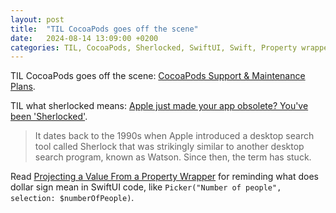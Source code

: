 ```yaml
---
layout: post
title:  "TIL CocoaPods goes off the scene"
date:   2024-08-14 13:09:00 +0200
categories: TIL, CocoaPods, Sherlocked, SwiftUI, Swift, Property wrappers
---
```

TIL CocoaPods goes off the scene: [CocoaPods Support & Maintenance Plans](https://blog.cocoapods.org/CocoaPods-Support-Plans/).

TIL what sherlocked means: [Apple just made your app obsolete? You've been 'Sherlocked'](https://www.npr.org/2024/06/17/g-s1-4912/apple-app-store-obsolete-sherlocked-tapeacall-watson-copy).

> It dates back to the 1990s when Apple introduced a desktop search tool called Sherlock that was strikingly similar to another desktop search program, known as Watson. Since then, the term has stuck.

Read [Projecting a Value From a Property Wrapper](https://docs.swift.org/swift-book/documentation/the-swift-programming-language/properties/#Projecting-a-Value-From-a-Property-Wrapper) for reminding what does dollar sign mean in SwiftUI code, like `Picker("Number of people", selection: $numberOfPeople)`.
